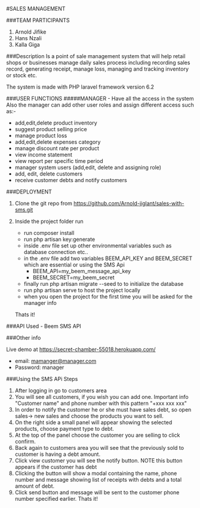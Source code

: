 #SALES MANAGEMENT

###TEAM PARTICIPANTS
1. Arnold Jifike
2. Hans Nzali
3. Kalla Giga

###Description
Is a point of sale management system that will help retail shops or businesses manage daily
sales process including recording sales record, generating receipt, manage loss, managing and 
tracking inventory or stock etc.

The system is made with PHP laravel framework version 6.2


###USER FUNCTIONS
#####MANAGER - Have all the access in the system
Also the manager can add other user roles and assign different access such as:-
- add,edit,delete product inventory
- suggest product selling price
- manage product loss
- add,edit,delete expenses category
- manage discount rate per product
- view income statement
- view report per specific time period
- manager system users (add,edit, delete and assigning role)
- add, edit, delete customers
- receive customer debts and notify customers

###DEPLOYMENT
1. Clone the git repo from https://github.com/Arnold-jiglant/sales-with-sms.git
2. Inside the project folder run
    - run composer install
    - run php artisan key:generate
    - inside .env file set up other environmental variables such as database connection etc..
    - in the .env file add two variables BEEM_API_KEY and BEEM_SECRET which are essential or using the SMS Api
        - BEEM_API=my_beem_message_api_key
        - BEEM_SECRET=my_beem_secret
    - finally run php artisan migrate --seed to to initialize the database
    - run php artisan serve to host the project locally
    - when you open the project for the first time you will be asked for the manager info
    
    Thats it!
    
###API Used
    - Beem SMS API
    
###Other info

Live demo at https://secret-chamber-55018.herokuapp.com/
- email: mamanger@manager.com
- Password: manager

###Using the SMS APi Steps
1. After logging in go to customers area
2. You will see all customers, if you wish you can add one. Important info "Customer name" and phone number with this pattern "+xxx xxx xxx"
3. In order to notify the customer he or she must have sales debt, so open sales-> new sales and choose the products you want to sell.
4. On the right side a small panel will appear showing the selected products, choose payment type to debt.
5. At the top of the panel choose the customer you are selling to click confirm.
6. Back again to customers area you will see that the previously sold to customer is having a debt amount.
7. Click view customer you will see the notify button. NOTE this button appears if the customer has debt
8. Clicking the button will show a modal containing the name, phone number and message showing list of receipts with debts and a total amount of debt.
9. Click send button and message will be sent to the customer phone number specified earlier.
Thats it!


            


